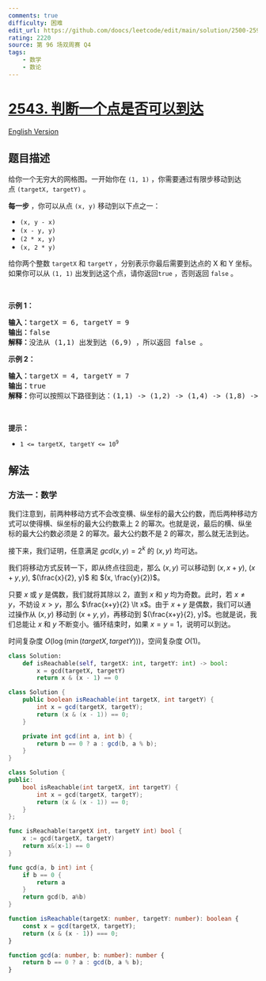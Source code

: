 ```yaml
---
comments: true
difficulty: 困难
edit_url: https://github.com/doocs/leetcode/edit/main/solution/2500-2599/2543.Check%20if%20Point%20Is%20Reachable/README.md
rating: 2220
source: 第 96 场双周赛 Q4
tags:
    - 数学
    - 数论
---
```


# [2543. 判断一个点是否可以到达](https://leetcode.cn/problems/check-if-point-is-reachable)

[English Version](/solution/2500-2599/2543.Check%20if%20Point%20Is%20Reachable/README_EN.md)

## 题目描述

<!-- 这里写题目描述 -->

<p>给你一个无穷大的网格图。一开始你在&nbsp;<code>(1, 1)</code>&nbsp;，你需要通过有限步移动到达点&nbsp;<code>(targetX, targetY)</code>&nbsp;。</p>

<p><b>每一步</b>&nbsp;，你可以从点&nbsp;<code>(x, y)</code>&nbsp;移动到以下点之一：</p>

<ul>
	<li><code>(x, y - x)</code></li>
	<li><code>(x - y, y)</code></li>
	<li><code>(2 * x, y)</code></li>
	<li><code>(x, 2 * y)</code></li>
</ul>

<p>给你两个整数&nbsp;<code>targetX</code> 和&nbsp;<code>targetY</code>&nbsp;，分别表示你最后需要到达点的 X 和 Y 坐标。如果你可以从&nbsp;<code>(1, 1)</code>&nbsp;出发到达这个点，请你返回<code>true</code> ，否则返回<em>&nbsp;</em><code>false</code><em>&nbsp;</em>。</p>

<p>&nbsp;</p>

<p><strong>示例 1：</strong></p>

<pre><b>输入：</b>targetX = 6, targetY = 9
<b>输出：</b>false
<b>解释：</b>没法从 (1,1) 出发到达 (6,9) ，所以返回 false 。
</pre>

<p><strong>示例 2：</strong></p>

<pre><b>输入：</b>targetX = 4, targetY = 7
<b>输出：</b>true
<b>解释：</b>你可以按照以下路径到达：(1,1) -&gt; (1,2) -&gt; (1,4) -&gt; (1,8) -&gt; (1,7) -&gt; (2,7) -&gt; (4,7) 。
</pre>

<p>&nbsp;</p>

<p><strong>提示：</strong></p>

<ul>
	<li><code>1 &lt;= targetX, targetY&nbsp;&lt;= 10<sup>9</sup></code></li>
</ul>

## 解法

### 方法一：数学

我们注意到，前两种移动方式不会改变横、纵坐标的最大公约数，而后两种移动方式可以使得横、纵坐标的最大公约数乘上 $2$ 的幂次。也就是说，最后的横、纵坐标的最大公约数必须是 $2$ 的幂次。最大公约数不是 $2$ 的幂次，那么就无法到达。

接下来，我们证明，任意满足 $gcd(x, y)=2^k$ 的 $(x, y)$ 均可达。

我们将移动方式反转一下，即从终点往回走，那么 $(x, y)$ 可以移动到 $(x, x+y)$, $(x+y, y)$, $(\frac{x}{2}, y)$ 和 $(x, \frac{y}{2})$。

只要 $x$ 或 $y$ 是偶数，我们就将其除以 $2$，直到 $x$ 和 $y$ 均为奇数。此时，若 $x \neq y$，不妨设 $x \gt y$，那么 $\frac{x+y}{2} \lt x$。由于 $x+y$ 是偶数，我们可以通过操作从 $(x, y)$ 移动到 $(x+y, y)$，再移动到 $(\frac{x+y}{2}, y)$。也就是说，我们总能让 $x$ 和 $y$ 不断变小。循环结束时，如果 $x=y=1$，说明可以到达。

时间复杂度 $O(\log(\min(targetX, targetY)))$，空间复杂度 $O(1)$。

<!-- tabs:start -->

```python
class Solution:
    def isReachable(self, targetX: int, targetY: int) -> bool:
        x = gcd(targetX, targetY)
        return x & (x - 1) == 0
```

```java
class Solution {
    public boolean isReachable(int targetX, int targetY) {
        int x = gcd(targetX, targetY);
        return (x & (x - 1)) == 0;
    }

    private int gcd(int a, int b) {
        return b == 0 ? a : gcd(b, a % b);
    }
}
```

```cpp
class Solution {
public:
    bool isReachable(int targetX, int targetY) {
        int x = gcd(targetX, targetY);
        return (x & (x - 1)) == 0;
    }
};
```

```go
func isReachable(targetX int, targetY int) bool {
	x := gcd(targetX, targetY)
	return x&(x-1) == 0
}

func gcd(a, b int) int {
	if b == 0 {
		return a
	}
	return gcd(b, a%b)
}
```

```ts
function isReachable(targetX: number, targetY: number): boolean {
    const x = gcd(targetX, targetY);
    return (x & (x - 1)) === 0;
}

function gcd(a: number, b: number): number {
    return b == 0 ? a : gcd(b, a % b);
}
```

<!-- tabs:end -->

<!-- end -->
